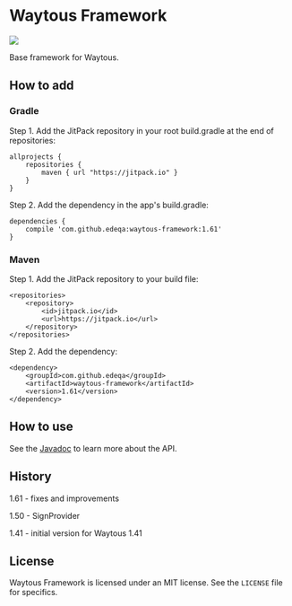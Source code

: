 # Waytous Framework

[![](https://jitpack.io/v/edeqa/waytous-framework.svg)](https://jitpack.io/#edeqa/waytous-framework)

Base framework for Waytous.

## How to add

### Gradle

Step 1. Add the JitPack repository in your root build.gradle at the end of repositories:

    allprojects {
        repositories {
            maven { url "https://jitpack.io" }
        }
    }

Step 2. Add the dependency in the app's build.gradle:

    dependencies {
        compile 'com.github.edeqa:waytous-framework:1.61'
    }

### Maven

Step 1. Add the JitPack repository to your build file:

    <repositories>
        <repository>
            <id>jitpack.io</id>
            <url>https://jitpack.io</url>
        </repository>
    </repositories>
    
Step 2. Add the dependency:

    <dependency>
        <groupId>com.github.edeqa</groupId>
        <artifactId>waytous-framework</artifactId>
        <version>1.61</version>
    </dependency>

## How to use

See the [Javadoc](https://edeqa.github.io/Waytous-framework/) to learn more about the API.

## History

1.61 - fixes and improvements

1.50 - SignProvider

1.41 - initial version for Waytous 1.41

## License

Waytous Framework is licensed under an MIT license. See the `LICENSE` file for specifics.
